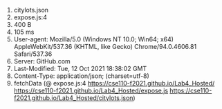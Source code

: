 1. citylots.json
2. expose.js:4
3. 400 B
4. 105 ms
5. User-agent: Mozilla/5.0 (Windows NT 10.0; Win64; x64) AppleWebKit/537.36 (KHTML, like Gecko) Chrome/94.0.4606.81 Safari/537.36
6. Server: GitHub.com
7. Last-Modified: Tue, 12 Oct 2021 18:38:02 GMT
8. Content-Type: application/json; (charset=utf-8)
9. fetchData (@ expose.js:4 
    https://cse110-f2021.github.io/Lab4_Hosted/
         https://cse110-f2021.github.io/Lab4_Hosted/expose.js
             https://cse110-f2021.github.io/Lab4_Hosted/citylots.json)
